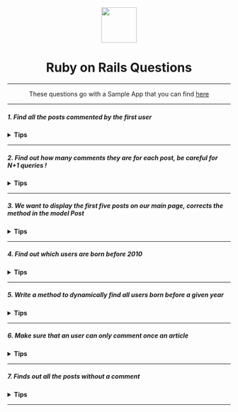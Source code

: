 <div align="center">
  <img height=80, src="https://upload.wikimedia.org/wikipedia/commons/thumb/6/62/Ruby_On_Rails_Logo.svg/440px-Ruby_On_Rails_Logo.svg.png">

  
  <h1>Ruby on Rails Questions</h1>
  
  ---
  
  These questions go with a Sample App that you can find <a href="https://github.com/women-on-rails/sample_app">here</a>
  
  ---
 </div>

 </div>

##### 1. Find all the posts commented by the first user

<details><summary><b>Tips</b></summary>
  <p>
    <strong>Map</strong> method, here is a <a href="https://www.rubyguides.com/2018/10/ruby-map-method/">tutorial</a>.
  </p>

  <details><summary><b>Answer</b></summary>
  <p>

```ruby
Post.joins(:comments).where(:comments => {user: User.first})
```


  </p>
  </details>
</details>

---


##### 2. Find out how many comments they are for each post, be careful for N+1 queries !

<details><summary><b>Tips</b></summary>
  <p>
    <strong>Map</strong> method, here is a <a href="https://www.rubyguides.com/2018/10/ruby-map-method/">tutorial</a>.
  </p>

  <details><summary><b>Answer</b></summary>
  <p>

```ruby
Post.includes(:comments).map { |post| post.comments.size }
```


  </p>
  </details>
</details>

---


##### 3. We want to display the first five posts on our main page, corrects the method in the model Post

<details><summary><b>Tips</b></summary>
  <p>
    <strong>Map</strong> method, here is a <a href="https://www.rubyguides.com/2018/10/ruby-map-method/">tutorial</a>.
  </p>

  <details><summary><b>Answer</b></summary>
  <p>

```ruby
  def self.first_five
    limit(5)
  end
```
  </p>
  </details>
</details>

---


##### 4. Find out which users are born before 2010

<details><summary><b>Tips</b></summary>
  <p>
    <a href="https://stackoverflow.com/questions/9624601/activerecord-find-by-year-day-or-month-on-a-date-field">StackOverFlow</a> is strong with this one.
  </p>

  <details><summary><b>Answer</b></summary>
  <p>

```ruby
  User.where('extract(year from birthdate) < ?', 2010)
```
  </p>
  </details>
</details>

---

##### 5. Write a method to dynamically find all users born before a given year

<details><summary><b>Tips</b></summary>
  <p>
    You need to write a scope, here is a <a href="https://www.rubyguides.com/2019/10/scopes-in-ruby-on-rails/">tutorial</a>.
  </p>

  <details><summary><b>Answer</b></summary>
  <p>

```ruby
    scope :born_before, ->(year) { where('extract(year from birthdate) < ?', year) }
```
  </p>
  </details>
</details>

---

##### 6. Make sure that an user can only comment once an article

<details><summary><b>Tips</b></summary>
  <p>
    You need to write a <a href="https://guides.rubyonrails.org/active_record_validations.html#uniqueness">validation</a>.
  </p>

  <details><summary><b>Answer</b></summary>
  <p>

```ruby
     validates :user, uniqueness: { scope: :post,
    message: "can only comment once" }
```
  </p>
  </details>
</details>

---


##### 7. Finds out all the posts without a comment

<details><summary><b>Tips</b></summary>
  <p>
    You need to write a <a href="https://guides.rubyonrails.org/active_record_validations.html#uniqueness">validation</a>.
  </p>

  <details><summary><b>Answer</b></summary>
  <p>

```ruby
     Post.includes(:comments).where(comments: { post_id: nil })
```
  </p>
  </details>
</details>

---


